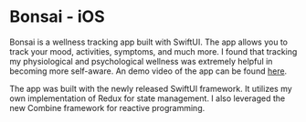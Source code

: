 # Bonsai - iOS

Bonsai is a wellness tracking app built with SwiftUI. The app allows you to track your mood, activities, symptoms, and much more. I found that tracking my physiological and psychological wellness was extremely helpful in becoming more self-aware. An demo video of the app can be found [here](https://www.youtube.com/watch?v=EF82wqF1rSY).

The app was built with the newly released SwiftUI framework. It utilizes my own implementation of Redux for state management. I also leveraged the new Combine framework for reactive programming.
